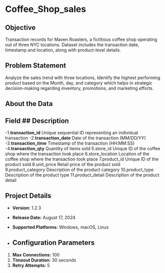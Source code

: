 # Coffee_Shop_sales
## Objective
Transaction records for Maven Roasters, a fictitious coffee shop operating out of three NYC locations. Dataset includes the transaction date, timestamp and location, along with product-level details.
## Problem Statement
Analyze the sales trend with three locations, Identify the highest performing product based on the Month, day, and category which helps in strategic decision-making regarding inventory, promotions, and marketing efforts.

## About the Data
## Field 	          ## Description
-1.**transaction_id**	  Unique sequential ID representing an individual transaction
-2.**transaction_date**	Date of the transaction (MM/DD/YY)
-3.**transaction_time**	Timestamp of the transaction (HH:MM:SS)
-4.**transaction_qty**	  Quantity of items sold
5.store_id	        Unique ID of the coffee shop where the transaction took place
6.store_location	  Location of the coffee shop where the transaction took place
7.product_id	      Unique ID of the product sold
8.unit_price	      Retail price of the product sold
9.product_category	Description of the product category
10.product_type	    Description of the product type
11.product_detail	  Description of the product detail

## Project Details

- **Version:** 1.2.3
- **Release Date:** August 17, 2024
- **Supported Platforms:** Windows, macOS, Linux

- ## Configuration Parameters

1. **Max Connections:** 100
2. **Timeout Duration:** 30 seconds
3. **Retry Attempts:** 5




